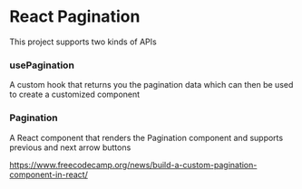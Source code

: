# React Pagination

This project supports two kinds of APIs

### usePagination

A custom hook that returns you the pagination data which can then be used to create a customized component 

### Pagination

A React component that renders the Pagination component and supports previous and next arrow buttons

https://www.freecodecamp.org/news/build-a-custom-pagination-component-in-react/

